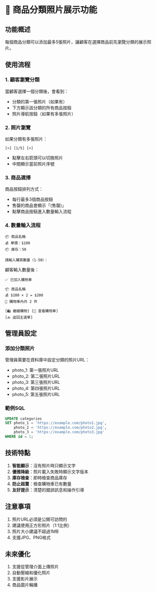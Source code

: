# 📸 商品分類照片展示功能

## 功能概述

每個商品分類可以添加最多5張照片，讓顧客在選擇商品前先瀏覽分類的展示照片。

## 使用流程

### 1. 顧客瀏覽分類
當顧客選擇一個分類後，會看到：
- 分類的第一張照片（如果有）
- 下方顯示該分類的所有商品按鈕
- 照片導航按鈕（如果有多張照片）

### 2. 照片瀏覽
如果分類有多張照片：
```
[⬅️] [1/5] [➡️]
```
- 點擊左右箭頭可以切換照片
- 中間顯示當前照片序號

### 3. 商品選擇
商品按鈕排列方式：
- 每行最多3個商品按鈕
- 售罄的商品會顯示「(售罄)」
- 點擊商品按鈕進入數量輸入流程

### 4. 數量輸入流程
```
📦 商品名稱
💰 單價：$100
📦 庫存：50

請輸入購買數量（1-50）：
```

顧客輸入數量後：
```
✅ 已加入購物車

📦 商品名稱
💰 $100 × 2 = $200
🛒 購物車內共 2 件

[🛍️ 繼續購物] [🛒 查看購物車]
[🔙 返回主選單]
```

## 管理員設定

### 添加分類照片
管理員需要在資料庫中設定分類的照片URL：
- photo_1: 第一張照片URL
- photo_2: 第二張照片URL
- photo_3: 第三張照片URL
- photo_4: 第四張照片URL
- photo_5: 第五張照片URL

### 範例SQL
```sql
UPDATE categories 
SET photo_1 = 'https://example.com/photo1.jpg',
    photo_2 = 'https://example.com/photo2.jpg',
    photo_3 = 'https://example.com/photo3.jpg'
WHERE id = 1;
```

## 技術特點

1. **智能顯示**：沒有照片時只顯示文字
2. **優雅降級**：照片載入失敗時顯示文字版本
3. **庫存檢查**：即時檢查商品庫存
4. **防止超賣**：檢查購物車已有數量
5. **友好提示**：清楚的錯誤訊息和操作引導

## 注意事項

1. 照片URL必須是公開可訪問的
2. 建議使用正方形照片（1:1比例）
3. 照片大小建議不超過1MB
4. 支援JPG、PNG格式

## 未來優化

1. 支援從管理介面上傳照片
2. 自動壓縮和優化照片
3. 支援影片展示
4. 商品圖片輪播 